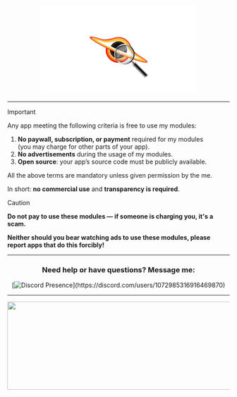 <div align="center"> 

  <img src="https://github.com/50n50/sources/blob/main/asset.png?raw=true" height="200px">

</div>


---
> [!IMPORTANT]  
> Any app meeting the following criteria is free to use my modules:  
> 
> 1. **No paywall, subscription, or payment** required for my modules  
>    (you may charge for other parts of your app).  
> 2. **No advertisements** during the usage of my modules.  
> 3. **Open source**: your app’s source code must be publicly available.
>    
> All the above terms are mandatory unless given permission by the me.
> 
> In short: **no commercial use** and **transparency is required**.


> [!CAUTION] 
>
> **Do not pay to use these modules — if someone is charging you, it's a scam.**
> 
> **Neither should you bear watching ads to use these modules, please report apps that do this forcibly!**

---

<div align="center">

<h3>Need help or have questions? Message me:</h3>

[![Discord Presence](https://lanyard.cnrad.dev/api/1072985316916469870?theme=dark&bg=000000&animated=true&hideDiscrim=true&borderRadius=30px&idleMessage=Coding%20modules...)](https://discord.com/users/1072985316916469870)

</div>

---
<img src="https://i.ibb.co/BHKwFDdT/Its-2000-x-500-px.png" alt="" width="1020" height="200">





